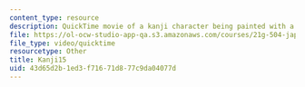 ```yaml
---
content_type: resource
description: QuickTime movie of a kanji character being painted with a brush.
file: https://ol-ocw-studio-app-qa.s3.amazonaws.com/courses/21g-504-japanese-iv-spring-2009/43d65d2b1ed3f71671d877c9da04077d_Kanji15.mov
file_type: video/quicktime
resourcetype: Other
title: Kanji15
uid: 43d65d2b-1ed3-f716-71d8-77c9da04077d
---
```


